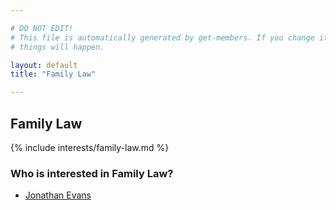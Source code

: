 ```yaml
---

# DO NOT EDIT!
# This file is automatically generated by get-members. If you change it, bad
# things will happen.

layout: default
title: "Family Law"

---
```


## Family Law

{% include interests/family-law.md %}

### Who is interested in Family Law?


* [Jonathan Evans](/members/jonathan-evans.html)
